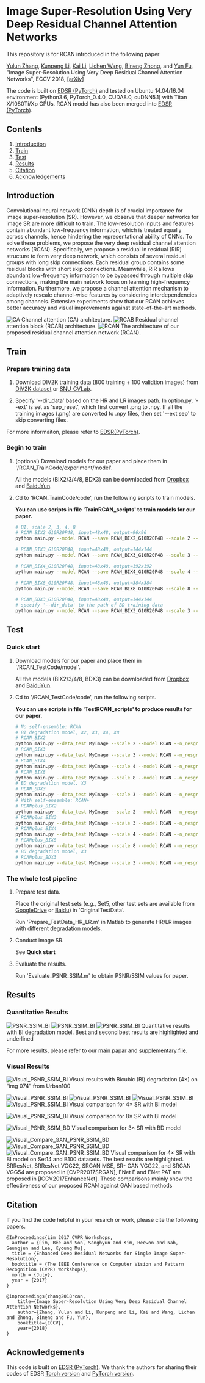 # Image Super-Resolution Using Very Deep Residual Channel Attention Networks
This repository is for RCAN introduced in the following paper

[Yulun Zhang](http://yulunzhang.com/), [Kunpeng Li](https://kunpengli1994.github.io/), [Kai Li](http://kailigo.github.io/), [Lichen Wang](https://sites.google.com/site/lichenwang123/), [Bineng Zhong](https://scholar.google.de/citations?user=hvRBydsAAAAJ&hl=en), and [Yun Fu](http://www1.ece.neu.edu/~yunfu/), "Image Super-Resolution Using Very Deep Residual Channel Attention Networks", ECCV 2018, [[arXiv]](https://arxiv.org/abs/1807.02758) 


The code is built on [EDSR (PyTorch)](https://github.com/thstkdgus35/EDSR-PyTorch) and tested on Ubuntu 14.04/16.04 environment (Python3.6, PyTorch_0.4.0, CUDA8.0, cuDNN5.1) with Titan X/1080Ti/Xp GPUs. RCAN model has also been merged into [EDSR (PyTorch)](https://github.com/thstkdgus35/EDSR-PyTorch).

## Contents
1. [Introduction](#introduction)
2. [Train](#train)
3. [Test](#test)
4. [Results](#results)
5. [Citation](#citation)
6. [Acknowledgements](#acknowledgements)

## Introduction
Convolutional neural network (CNN) depth is of crucial importance for image super-resolution (SR). However, we observe that deeper networks for image SR are more difficult to train. The low-resolution inputs and features contain abundant low-frequency information, which is treated equally across channels, hence hindering the representational ability of CNNs. To solve these problems, we propose the very deep residual channel attention networks (RCAN). Specifically, we propose a residual in residual (RIR) structure to form very deep network, which consists of several residual groups with long skip connections. Each residual group contains some residual blocks with short skip connections. Meanwhile, RIR allows abundant low-frequency information to be bypassed through multiple skip connections, making the main network focus on learning high-frequency information. Furthermore, we propose a channel attention mechanism to adaptively rescale channel-wise features by considering interdependencies among channels. Extensive experiments show that our RCAN achieves better accuracy and visual improvements against state-of-the-art methods.

![CA](/Figs/CA.PNG)
Channel attention (CA) architecture.
![RCAB](/Figs/RCAB.PNG)
Residual channel attention block (RCAB) architecture.
![RCAN](/Figs/RCAN.PNG)
The architecture of our proposed residual channel attention network (RCAN).

## Train
### Prepare training data 

1. Download DIV2K training data (800 training + 100 validtion images) from [DIV2K dataset](https://data.vision.ee.ethz.ch/cvl/DIV2K/) or [SNU_CVLab](https://cv.snu.ac.kr/research/EDSR/DIV2K.tar).

2. Specify '--dir_data' based on the HR and LR images path. In option.py, '--ext' is set as 'sep_reset', which first convert .png to .npy. If all the training images (.png) are converted to .npy files, then set '--ext sep' to skip converting files.

For more informaiton, please refer to [EDSR(PyTorch)](https://github.com/thstkdgus35/EDSR-PyTorch).

### Begin to train

1. (optional) Download models for our paper and place them in '/RCAN_TrainCode/experiment/model'.

    All the models (BIX2/3/4/8, BDX3) can be downloaded from [Dropbox](https://www.dropbox.com/s/qm9vc0p0w9i4s0n/models_ECCV2018RCAN.zip?dl=0) and [BaiduYun](https://pan.baidu.com/s/1bkoJKmdOcvLhOFXHVkFlKA).

2. Cd to 'RCAN_TrainCode/code', run the following scripts to train models.

    **You can use scripts in file 'TrainRCAN_scripts' to train models for our paper.**

    ```bash
    # BI, scale 2, 3, 4, 8
    # RCAN_BIX2_G10R20P48, input=48x48, output=96x96
    python main.py --model RCAN --save RCAN_BIX2_G10R20P48 --scale 2 --n_resgroups 10 --n_resblocks 20 --n_feats 64  --reset --chop --save_results --print_model --patch_size 96

    # RCAN_BIX3_G10R20P48, input=48x48, output=144x144
    python main.py --model RCAN --save RCAN_BIX3_G10R20P48 --scale 3 --n_resgroups 10 --n_resblocks 20 --n_feats 64  --reset --chop --save_results --print_model --patch_size 144 --pre_train ../experiment/model/RCAN_BIX2.pt

    # RCAN_BIX4_G10R20P48, input=48x48, output=192x192
    python main.py --model RCAN --save RCAN_BIX4_G10R20P48 --scale 4 --n_resgroups 10 --n_resblocks 20 --n_feats 64  --reset --chop --save_results --print_model --patch_size 192 --pre_train ../experiment/model/RCAN_BIX2.pt

    # RCAN_BIX8_G10R20P48, input=48x48, output=384x384
    python main.py --model RCAN --save RCAN_BIX8_G10R20P48 --scale 8 --n_resgroups 10 --n_resblocks 20 --n_feats 64  --reset --chop --save_results --print_model --patch_size 384 --pre_train ../experiment/model/RCAN_BIX2.pt
    
    # RCAN_BDX3_G10R20P48, input=48x48, output=144x144
    # specify '--dir_data' to the path of BD training data
    python main.py --model RCAN --save RCAN_BIX3_G10R20P48 --scale 3 --n_resgroups 10 --n_resblocks 20 --n_feats 64  --reset --chop --save_results --print_model --patch_size 144 --pre_train ../experiment/model/RCAN_BIX2.pt

    ```

## Test
### Quick start
1. Download models for our paper and place them in '/RCAN_TestCode/model'.

    All the models (BIX2/3/4/8, BDX3) can be downloaded from [Dropbox](https://www.dropbox.com/s/qm9vc0p0w9i4s0n/models_ECCV2018RCAN.zip?dl=0) and [BaiduYun](https://pan.baidu.com/s/1bkoJKmdOcvLhOFXHVkFlKA).

2. Cd to '/RCAN_TestCode/code', run the following scripts.

    **You can use scripts in file 'TestRCAN_scripts' to produce results for our paper.**

    ```bash
    # No self-ensemble: RCAN
    # BI degradation model, X2, X3, X4, X8
    # RCAN_BIX2
    python main.py --data_test MyImage --scale 2 --model RCAN --n_resgroups 10 --n_resblocks 20 --n_feats 64 --pre_train ../../RCAN_TrainCode/experiment/RCAN_BN_GatedAM_BIX2_G10R20P48Ep200/model/model_best.pt --test_only --save_results --chop --save 'RCAN_BN_GatedAM_G10R20P48Ep200' --testpath ../LR/LRBI --testset Set5
    # RCAN_BIX3
    python main.py --data_test MyImage --scale 3 --model RCAN --n_resgroups 10 --n_resblocks 20 --n_feats 64 --pre_train ../model/RCAN_BIX3.pt --test_only --save_results --chop --save 'RCAN' --testpath /media/yulun/Disk10T/datasets/super-resolution/LRBI --testset Set5
    # RCAN_BIX4
    python main.py --data_test MyImage --scale 4 --model RCAN --n_resgroups 10 --n_resblocks 20 --n_feats 64 --pre_train ../model/RCAN_BIX4.pt --test_only --save_results --chop --save 'RCAN' --testpath /media/yulun/Disk10T/datasets/super-resolution/LRBI --testset Set5
    # RCAN_BIX8
    python main.py --data_test MyImage --scale 8 --model RCAN --n_resgroups 10 --n_resblocks 20 --n_feats 64 --pre_train ../model/RCAN_BIX8.pt --test_only --save_results --chop --save 'RCAN' --testpath /media/yulun/Disk10T/datasets/super-resolution/LRBI --testset Set5
    # BD degradation model, X3
    # RCAN_BDX3
    python main.py --data_test MyImage --scale 3 --model RCAN --n_resgroups 10 --n_resblocks 20 --n_feats 64 --pre_train ../model/RCAN_BDX3.pt --test_only --save_results --chop --save 'RCAN' --testpath /media/yulun/Disk10T/datasets/super-resolution/LRBD --degradation BD --testset Set5
    # With self-ensemble: RCAN+
    # RCANplus_BIX2
    python main.py --data_test MyImage --scale 2 --model RCAN --n_resgroups 10 --n_resblocks 20 --n_feats 64 --pre_train ../model/RCAN_BIX2.pt --test_only --save_results --chop --self_ensemble --save 'RCANplus' --testpath /media/yulun/Disk10T/datasets/super-resolution/LRBI --testset Set5
    # RCANplus_BIX3
    python main.py --data_test MyImage --scale 3 --model RCAN --n_resgroups 10 --n_resblocks 20 --n_feats 64 --pre_train ../model/RCAN_BIX3.pt --test_only --save_results --chop --self_ensemble --save 'RCANplus' --testpath /media/yulun/Disk10T/datasets/super-resolution/LRBI --testset Set5
    # RCANplus_BIX4
    python main.py --data_test MyImage --scale 4 --model RCAN --n_resgroups 10 --n_resblocks 20 --n_feats 64 --pre_train ../model/RCAN_BIX4.pt --test_only --save_results --chop --self_ensemble --save 'RCANplus' --testpath /media/yulun/Disk10T/datasets/super-resolution/LRBI --testset Set5
    # RCANplus_BIX8
    python main.py --data_test MyImage --scale 8 --model RCAN --n_resgroups 10 --n_resblocks 20 --n_feats 64 --pre_train ../model/RCAN_BIX8.pt --test_only --save_results --chop --self_ensemble --save 'RCANplus' --testpath /media/yulun/Disk10T/datasets/super-resolution/LRBI --testset Set5
    # BD degradation model, X3
    # RCANplus_BDX3
    python main.py --data_test MyImage --scale 3 --model RCAN --n_resgroups 10 --n_resblocks 20 --n_feats 64 --pre_train ../model/RCAN_BDX3.pt --test_only --save_results --chop --self_ensemble  --save 'RCANplus' --testpath /media/yulun/Disk10T/datasets/super-resolution/LRBD --degradation BD --testset Set5
    ```

### The whole test pipeline
1. Prepare test data.

    Place the original test sets (e.g., Set5, other test sets are available from [GoogleDrive](https://drive.google.com/drive/folders/1xyiuTr6ga6ni-yfTP7kyPHRmfBakWovo?usp=sharing) or [Baidu](https://pan.baidu.com/s/1yBI_-rknXT2lm1UAAB_bag)) in 'OriginalTestData'.

    Run 'Prepare_TestData_HR_LR.m' in Matlab to generate HR/LR images with different degradation models.
2. Conduct image SR. 

    See **Quick start**
3. Evaluate the results.

    Run 'Evaluate_PSNR_SSIM.m' to obtain PSNR/SSIM values for paper.



## Results
### Quantitative Results
![PSNR_SSIM_BI](/Figs/psnr_bi_1.PNG)
![PSNR_SSIM_BI](/Figs/psnr_bi_2.PNG)
![PSNR_SSIM_BI](/Figs/psnr_bi_3.PNG)
Quantitative results with BI degradation model. Best and second best results are highlighted and underlined

For more results, please refer to our [main papar](https://arxiv.org/abs/1807.02758) and [supplementary file](http://yulunzhang.com/papers/ECCV-2018-RCAN_supp.pdf).
### Visual Results
![Visual_PSNR_SSIM_BI](/Figs/fig1_visual_bi_x4.PNG)
Visual results with Bicubic (BI) degradation (4×) on “img 074” from Urban100


![Visual_PSNR_SSIM_BI](/Figs/fig5_visual_psnr_ssim_bi_x4.PNG)
![Visual_PSNR_SSIM_BI](/Figs/supp_fig1_visual_psnr_ssim_bi_x4_1.PNG)
![Visual_PSNR_SSIM_BI](/Figs/supp_fig1_visual_psnr_ssim_bi_x4_2.PNG)
![Visual_PSNR_SSIM_BI](/Figs/supp_fig1_visual_psnr_ssim_bi_x4_3.PNG)
Visual comparison for 4× SR with BI model

![Visual_PSNR_SSIM_BI](/Figs/fig6_visual_psnr_ssim_bi_x8.PNG)
Visual comparison for 8× SR with BI model

![Visual_PSNR_SSIM_BD](/Figs/fig7_visual_psnr_ssim_bd_x3.PNG)
Visual comparison for 3× SR with BD model

![Visual_Compare_GAN_PSNR_SSIM_BD](/Figs/supp_fig1_visual_compare_gan_psnr_ssim_bi_x4_1.PNG)
![Visual_Compare_GAN_PSNR_SSIM_BD](/Figs/supp_fig1_visual_compare_gan_psnr_ssim_bi_x4_2.PNG)
![Visual_Compare_GAN_PSNR_SSIM_BD](/Figs/supp_fig1_visual_compare_gan_psnr_ssim_bi_x4_3.PNG)
Visual comparison for 4× SR with BI model on Set14 and B100 datasets.
The best results are highlighted. SRResNet, SRResNet VGG22, SRGAN MSE, SR-
GAN VGG22, and SRGAN VGG54 are proposed in [CVPR2017SRGAN], ENet E and ENet PAT are
proposed in [ICCV2017EnhanceNet]. These comparisons mainly show the eﬀectiveness of our proposed
RCAN against GAN based methods

## Citation
If you find the code helpful in your resarch or work, please cite the following papers.
```
@InProceedings{Lim_2017_CVPR_Workshops,
  author = {Lim, Bee and Son, Sanghyun and Kim, Heewon and Nah, Seungjun and Lee, Kyoung Mu},
  title = {Enhanced Deep Residual Networks for Single Image Super-Resolution},
  booktitle = {The IEEE Conference on Computer Vision and Pattern Recognition (CVPR) Workshops},
  month = {July},
  year = {2017}
}

@inproceedings{zhang2018rcan,
    title={Image Super-Resolution Using Very Deep Residual Channel Attention Networks},
    author={Zhang, Yulun and Li, Kunpeng and Li, Kai and Wang, Lichen and Zhong, Bineng and Fu, Yun},
    booktitle={ECCV},
    year={2018}
}
```
## Acknowledgements
This code is built on [EDSR (PyTorch)](https://github.com/thstkdgus35/EDSR-PyTorch). We thank the authors for sharing their codes of EDSR [Torch version](https://github.com/LimBee/NTIRE2017) and [PyTorch version](https://github.com/thstkdgus35/EDSR-PyTorch).

